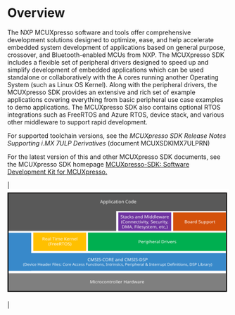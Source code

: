 # Overview

The NXP MCUXpresso software and tools offer comprehensive development solutions designed to optimize, ease, and help accelerate embedded system development of applications based on general purpose, crossover, and Bluetooth-enabled MCUs from NXP. The MCUXpresso SDK includes a flexible set of peripheral drivers designed to speed up and simplify development of embedded applications which can be used standalone or collaboratively with the A cores running another Operating System \(such as Linux OS Kernel\). Along with the peripheral drivers, the MCUXpresso SDK provides an extensive and rich set of example applications covering everything from basic peripheral use case examples to demo applications. The MCUXpresso SDK also contains optional RTOS integrations such as FreeRTOS and Azure RTOS, device stack, and various other middleware to support rapid development.

For supported toolchain versions, see the *MCUXpresso SDK Release Notes Supporting i.MX 7ULP Derivatives* \(document MCUXSDKIMX7ULPRN\)

For the latest version of this and other MCUXpresso SDK documents, see the MCUXpresso SDK homepage [MCUXpresso-SDK: Software Development Kit for MCUXpresso.](http://www.nxp.com/products/software-and-tools/run-time-software/mcuxpresso-software-and-tools/mcuxpresso-software-development-kit-sdk:MCUXpresso-SDK)

|![](../images/ksdk_layers_20.svg "MCUXpresso SDK layers")

|

